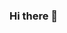 ### Hi there 👋

<!--
**patromi/patromi** is a ✨ _special_ ✨ repository because its `README.md` (this file) appears on your GitHub profile.

Here are some ideas to get you started:

- 🔭 I’m currently working on Secret project :)
- 🌱 I’m currently learning on ML
- 📫 How to reach me: patromi123@gmail.com
-->
